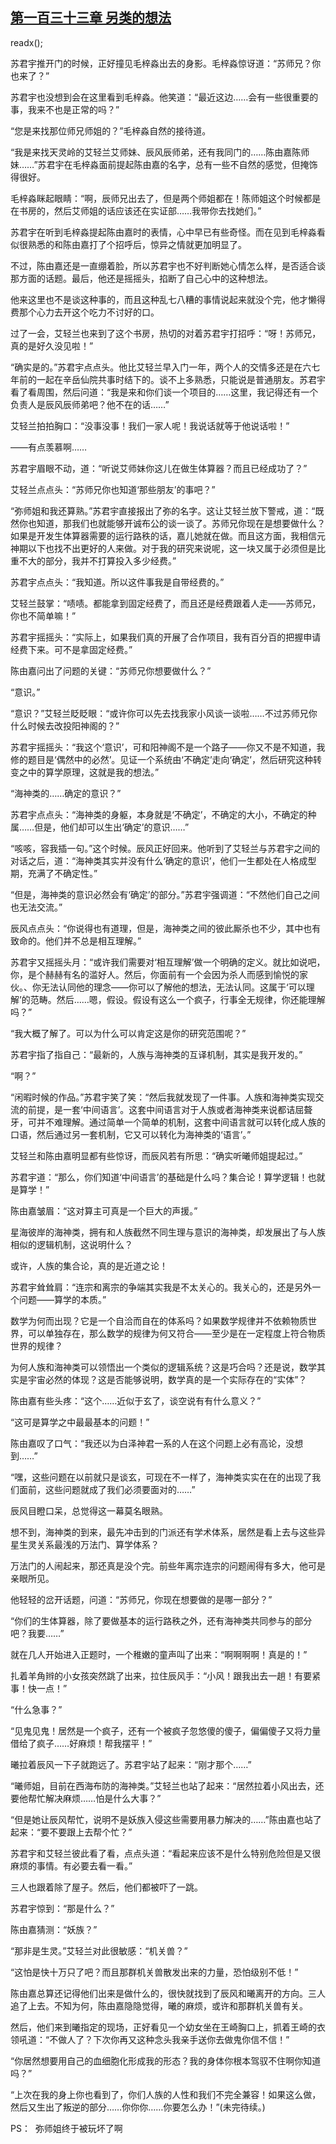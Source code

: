 ## [第一百三十三章 另类的想法](https://www.xxbiquge.com/11_11207/9046636.html)
readx();

  苏君宇推开门的时候，正好撞见毛梓淼出去的身影。毛梓淼惊讶道：“苏师兄？你也来了？”

  苏君宇也没想到会在这里看到毛梓淼。他笑道：“最近这边……会有一些很重要的事，我来不也是正常的吗？”

  “您是来找那位师兄师姐的？”毛梓淼自然的接待道。

  “我是来找天灵岭的艾轻兰艾师妹、辰风辰师弟，还有我同门的……陈由嘉陈师妹……”苏君宇在毛梓淼面前提起陈由嘉的名字，总有一些不自然的感觉，但掩饰得很好。

  毛梓淼眯起眼睛：“啊，辰师兄出去了，但是两个师姐都在！陈师姐这个时候都是在书房的，然后艾师姐的话应该还在实证部……我带你去找她们。”

  苏君宇在听到毛梓淼提起陈由嘉时的表情，心中早已有些奇怪。而在见到毛梓淼看似很熟悉的和陈由嘉打了个招呼后，惊异之情就更加明显了。

  不过，陈由嘉还是一直绷着脸，所以苏君宇也不好判断她心情怎么样，是否适合谈那方面的话题。最后，他还是摇摇头，掐断了自己心中的这种想法。

  他来这里也不是谈这种事的，而且这种乱七八糟的事情说起来就没个完，他才懒得费那个心力去开这个吃力不讨好的口。

  过了一会，艾轻兰也来到了这个书房，热切的对着苏君宇打招呼：“呀！苏师兄，真的是好久没见啦！”

  “确实是的。”苏君宇点点头。他比艾轻兰早入门一年，两个人的交情多还是在六七年前的一起在辛岳仙院共事时结下的。谈不上多熟悉，只能说是普通朋友。苏君宇看了看周围，然后问道：“我是来和你们谈一个项目的……这里，我记得还有一个负责人是辰风辰师弟吧？他不在的话……”

  艾轻兰拍拍胸口：“没事没事！我们一家人呢！我说话就等于他说话啦！”

  ——有点羡慕啊……

  苏君宇眉眼不动，道：“听说艾师妹你这儿在做生体算器？而且已经成功了？”

  艾轻兰点点头：“苏师兄你也知道‘那些朋友’的事吧？”

  “弥师姐和我还算熟。”苏君宇直接报出了弥的名字。这让艾轻兰放下警戒，道：“既然你也知道，那我们也就能够开诚布公的谈一谈了。苏师兄你现在是想要做什么？如果是开发生体算器需要的运行路秩的话，嘉儿她就在做。而且这方面，我相信元神期以下也找不出更好的人来做。对于我的研究来说呢，这一块又属于必须但是比重不大的部分，我并不打算投入多少经费。”

  苏君宇点点头：“我知道。所以这件事我是自带经费的。”

  艾轻兰鼓掌：“啧啧。都能拿到固定经费了，而且还是经费跟着人走——苏师兄，你也不简单嘛！”

  苏君宇摇摇头：“实际上，如果我们真的开展了合作项目，我有百分百的把握申请经费下来。可不是拿固定经费。”

  陈由嘉问出了问题的关键：“苏师兄你想要做什么？”

  “意识。”

  “意识？”艾轻兰眨眨眼：“或许你可以先去找我家小风谈一谈啦……不过苏师兄你什么时候去改投阳神阁的？”

  苏君宇摇摇头：“我这个‘意识’，可和阳神阁不是一个路子——你又不是不知道，我修的题目是‘偶然中的必然’。见证一个系统由‘不确定’走向‘确定’，然后研究这种转变之中的算学原理，这就是我的想法。”

  “海神类的……确定的意识？”

  苏君宇点点头：“海神类的身躯，本身就是‘不确定’，不确定的大小，不确定的种属……但是，他们却可以生出‘确定’的意识……”

  “咳咳，容我插一句。”这个时候。辰风正好回来。他听到了艾轻兰与苏君宇之间的对话之后，道：“海神类其实并没有什么‘确定的意识’，他们一生都处在人格成型期，充满了不确定性。”

  “但是，海神类的意识必然会有‘确定’的部分。”苏君宇强调道：“不然他们自己之间也无法交流。”

  辰风点点头：“你说得也有道理，但是，海神类之间的彼此厮杀也不少，其中也有致命的。他们并不总是相互理解。”

  苏君宇又摇摇头月：“或许我们需要对‘相互理解’做一个明确的定义。就比如说吧，你，是个赫赫有名的滥好人。然后，你面前有一个会因为杀人而感到愉悦的家伙。、你无法认同他的理念——你可以了解他的想法，无法认同。这属于‘可以理解’的范畴。然后……嗯，假设。假设有这么一个疯子，行事全无规律，你还能理解吗？”

  “我大概了解了。可以为什么可以肯定这是你的研究范围呢？”

  苏君宇指了指自己：“最新的，人族与海神类的互译机制，其实是我开发的。”

  “啊？”

  “闲暇时候的作品。”苏君宇笑了笑：“然后我就发现了一件事。人族和海神类实现交流的前提，是一套‘中间语言’。这套中间语言对于人族或者海神类来说都诘屈聱牙，可并不难理解。通过简单一个简单的机制，这套中间语言就可以转化成人族的口语，然后通过另一套机制，它又可以转化为海神类的‘语言’。”

  艾轻兰和陈由嘉明显都有些惊讶，而辰风若有所思：“确实听曦师姐提起过。”

  苏君宇道：“那么，你们知道‘中间语言’的基础是什么吗？集合论！算学逻辑！也就是算学！”

  陈由嘉皱眉：“这对算主可真是一个巨大的声援。”

  星海彼岸的海神类，拥有和人族截然不同生理与意识的海神类，却发展出了与人族相似的逻辑机制，这说明什么？

  或许，人族的集合论，真的是近道之论！

  苏君宇耸耸肩：“连宗和离宗的争端其实我是不太关心的。我关心的，还是另外一个问题——算学的本质。”

  数学为何而出现？它是一个自洽而自在的体系吗？如果数学规律并不依赖物质世界，可以单独存在，那么数学的规律为何又符合——至少是在一定程度上符合物质世界的规律？

  为何人族和海神类可以领悟出一个类似的逻辑系统？这是巧合吗？还是说，数学其实是宇宙必然的体现？这是否能够说明，数学真的是一个实际存在的“实体”？

  陈由嘉有些头疼：“这个……近似于玄了，谈空说有有什么意义？”

  “这可是算学之中最最基本的问题！”

  陈由嘉叹了口气：“我还以为白泽神君一系的人在这个问题上必有高论，没想到……”

  “嘿，这些问题在以前就只是谈玄，可现在不一样了，海神类实实在在的出现了我们面前，这些问题就成了我们必须要面对的……”

  辰风目瞪口呆，总觉得这一幕莫名眼熟。

  想不到，海神类的到来，最先冲击到的门派还有学术体系，居然是看上去与这些异星生灵关系最浅的万法门、算学体系？

  万法门的人闹起来，那还真是没个完。前些年离宗连宗的问题闹得有多大，他可是亲眼所见。

  他轻轻的岔开话题，问道：“苏师兄，你现在想要做的是哪一部分？”

  “你们的生体算器，除了要做基本的运行路秩之外，还有海神类共同参与的部分吧？我要……”

  就在几人开始进入正题时，一个稚嫩的童声叫了出来：“啊啊啊啊！真是的！”

  扎着羊角辫的小女孩突然跳了出来，拉住辰风手：“小风！跟我出去一趟！有要紧事！快一点！”

  “什么急事？”

  “见鬼见鬼！居然是一个疯子，还有一个被疯子忽悠傻的傻子，偏偏傻子又将力量借给了疯子……好麻烦！帮我摆平！”

  曦拉着辰风一下子就跑远了。苏君宇站了起来：“刚才那个……”

  “曦师姐，目前在西海布防的海神类。”艾轻兰也站了起来：“居然拉着小风出去，还要他帮忙解决麻烦……怕是什么大事？”

  “但是她让辰风帮忙，说明不是妖族入侵这些需要用暴力解决的……”陈由嘉也站了起来：“要不要跟上去帮个忙？”

  苏君宇和艾轻兰彼此看了看，点点头道：“看起来应该不是什么特别危险但是又很麻烦的事情。有必要去看一看。”

  三人也跟着除了屋子。然后，他们都被吓了一跳。

  苏君宇惊到：“那是什么？”

  陈由嘉猜测：“妖族？”

  “那非是生灵。”艾轻兰对此很敏感：“机关兽？”

  “这怕是快十万只了吧？而且那群机关兽散发出来的力量，恐怕级别不低！”

  陈由嘉总算还记得他们出来是做什么的，很快就找到了辰风和曦离开的方向。三人追了上去。不知为何，陈由嘉隐隐觉得，曦的麻烦，或许和那群机关兽有关。

  然后，他们来到曦指定的现场，正好看见一个幼女坐在王崎胸口上，抓着王崎的衣领吼道：“不做人了？下次你再又这种念头我亲手送你去做鬼你信不信！”

  “你居然想要用自己的血细胞化形成我的形态？我的身体你根本驾驭不住啊你知道吗？”

  “上次在我的身上你也看到了，你们人族的人性和我们不完全兼容！如果这么做，然后又生出了叛逆的部分……你你你……你要怎么办！”(未完待续。)

  PS：  弥师姐终于被玩坏了啊
